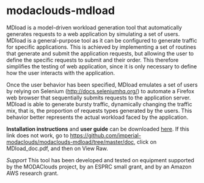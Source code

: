 modaclouds-mdload
=================
MDload is a model-driven workload generation tool that automatically generates requests to a web application by simulating a set of users. 
MDload is a general-purpose tool as it can be configured to generate traffic for specific applications. 
This is achieved by implementing a set of routines that generate and submit the application requests, 
but allowing the user to define the specific requests to submit and their order. 
This therefore simplifies the testing of web application, since it is only necessary to define how the user interacts with the application. 

Once the user behavior has been specified, MDload emulates a set of users by relying 
on Selenium (http://docs.seleniumhq.org/) to automate a Firefox web browser that sequentially submits requests to the application server. MDload is able to generate bursty traffic, dynamically changing the traffic mix, that is, the proportion of requests types generated by the users. This behavior better represents the actual workload faced by the application. 

**Installation instructions** and **user guide** can be downloaded [here](https://github.com/imperial-modaclouds/modaclouds-mdload/blob/master/doc/MDload_doc.pdf?raw=true). 
If this link does not work, go to https://github.com/imperial-modaclouds/modaclouds-mdload/tree/master/doc, 
click on MDload_doc.pdf, and then on View Raw. 

*Support*
This tool has been developed and tested on equipment supported by the MODAClouds project, 
by an ESPRC small grant, and by an Amazon AWS research grant. 
